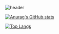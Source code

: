 ![header](https://capsule-render.vercel.app/api?text=Hi%20👋,%20%20I'm%20Sungyeon&fontColor=ffffff?&type=cylinder)


[![Anurag's GitHub stats](https://github-readme-stats.vercel.app/api?username=wangkobong)](https://github.com/anuraghazra/github-readme-stats)


[![Top Langs](https://github-readme-stats.vercel.app/api/top-langs/?username=wangkobong&langs_count=8)](https://github.com//github-readme-stats)

<!--
**wangkobong/wangkobong** is a ✨ _special_ ✨ repository because its `README.md` (this file) appears on your GitHub profile.

Here are some ideas to get you started:

- 🔭 I’m currently working on ...
- 🌱 I’m currently learning ...
- 👯 I’m looking to collaborate on ...
- 🤔 I’m looking for help with ...
- 💬 Ask me about ...
- 📫 How to reach me: ...
- 😄 Pronouns: ...
- ⚡ Fun fact: ...
-->
